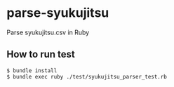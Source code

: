 # parse-syukujitsu
Parse syukujitsu.csv in Ruby

## How to run test

```
$ bundle install
$ bundle exec ruby ./test/syukujitsu_parser_test.rb
```
